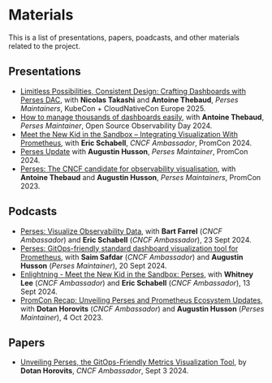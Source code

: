 Materials
=========

This is a list of presentations, papers, poadcasts, and other materials related to the project.

## Presentations

- [Limitless Possibilities, Consistent Design: Crafting Dashboards with Perses DAC](https://www.youtube.com/watch?v=7h70Olo5Uzk),
  with **Nicolas Takashi** and **Antoine Thebaud**, _Perses Maintainers_, KubeCon + CloudNativeCon Europe 2025.
- [How to manage thousands of dashboards easily](https://www.youtube.com/watch?v=-2itamJhMXw&t=1s),
  with **Antoine Thebaud**, _Perses Maintainer_, Open Source Observability Day 2024.
- [Meet the New Kid in the Sandbox – Integrating Visualization With Prometheus](https://www.youtube.com/watch?v=BGWqCxf6vCE),
  with **Eric Schabell**, _CNCF Ambassador_, PromCon 2024.
- [Perses Update](https://www.youtube.com/watch?v=MxEc0ciOb-w&t=4s) 
  with **Augustin Husson**, _Perses Maintainer_, PromCon 2024.
- [Perses: The CNCF candidate for observability visualisation](https://www.youtube.com/watch?v=7G_0TCrcVyg&t=10s),
  with **Antoine Thebaud** and **Augustin Husson**, _Perses Maintainers_, PromCon 2023.

## Podcasts

- [Perses: Visualize Observability Data](https://www.youtube.com/watch?v=-sPCGiEdQ-Q),
  with **Bart Farrel** (_CNCF Ambassador_) and **Eric Schabell** (_CNCF Ambassador_), 23 Sept 2024.
- [Perses: GitOps-friendly standard dashboard visualization tool for Prometheus](https://www.youtube.com/watch?v=fOH4f-Wzh7Q&t=120s),
  with **Saim Safdar** (_CNCF Ambassador_) and **Augustin Husson** (_Perses Maintainer_), 20 Sept 2024.
- [Enlightning - Meet the New Kid in the Sandbox: Perses](https://www.youtube.com/watch?v=eG-E9DboFcM),
  with **Whitney Lee** (_CNCF Ambassador_) and **Eric Schabell** (_CNCF Ambassador_), 13 Sept 2024.
- [PromCon Recap: Unveiling Perses and Prometheus Ecosystem Updates](https://www.youtube.com/watch?v=MzQZagfgIKk),
  with **Dotan Horovits** (_CNCF Ambassador_) and **Augustin Husson** (_Perses Maintainer_), 4 Oct 2023.

## Papers

- [Unveiling Perses, the GitOps-Friendly Metrics Visualization Tool](https://medium.com/@horovits/unveiling-perses-the-gitops-friendly-metrics-visualization-tool-f05b5324d7da),
  by **Dotan Horovits**, _CNCF Ambassador_, Sept 3 2024.
